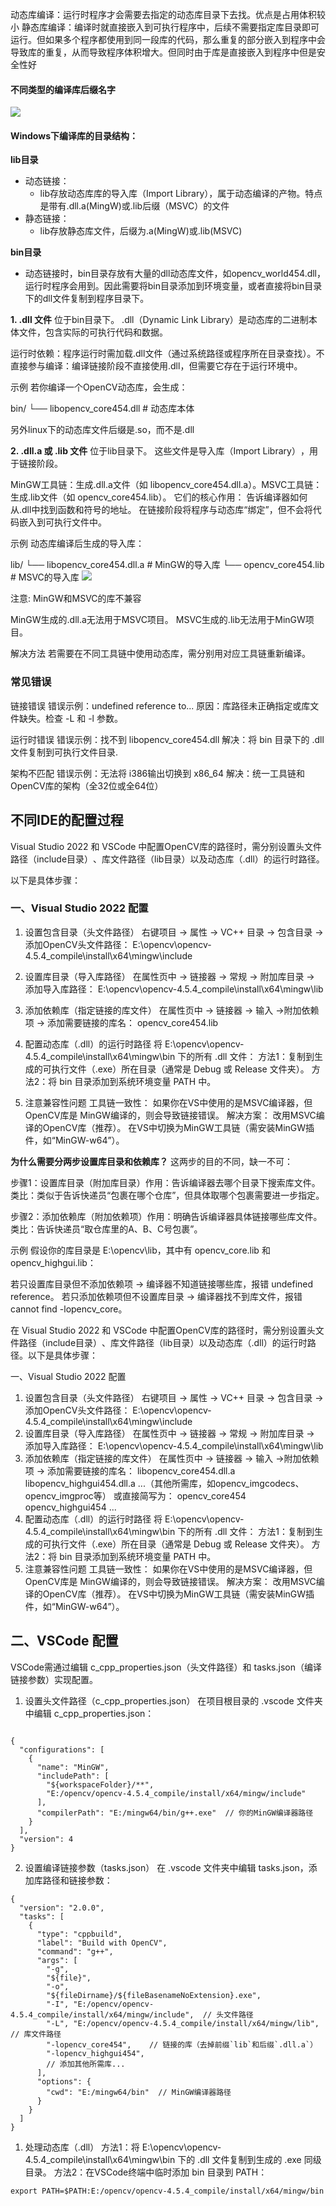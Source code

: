 动态库编译：运行时程序才会需要去指定的动态库目录下去找。优点是占用体积较小
静态库编译：编译时就直接嵌入到可执行程序中，后续不需要指定库目录即可运行。但如果多个程序都使用到同一段库的代码，那么重复的部分嵌入到程序中会导致库的重复，从而导致程序体积增大。但同时由于库是直接嵌入到程序中但是安全性好


#### 不同类型的编译库后缀名字
![](assert/不同类型的编译库后缀名字.PNG)

#### Windows下编译库的目录结构：

**lib目录**
* 动态链接：
  * lib存放动态库库的导入库​（Import Library），属于动态编译的产物。特点是带有.dll.a(MingW)或.lib后缀（MSVC）的文件
* 静态链接：
  * lib存放静态库文件，后缀为.a(MingW)或.lib(MSVC)



**bin目录**
* 动态链接时，bin目录存放有大量的dll动态库文件，如opencv_world454.dll，运行时程序会用到。因此需要将bin目录添加到环境变量，或者直接将bin目录下的dll文件复制到程序目录下。

**​1. .dll 文件**
位于bin目录下。
.dll（Dynamic Link Library）是动态库的二进制本体文件，包含实际的可执行代码和数据。

​运行时依赖：程序运行时需加载.dll文件（通过系统路径或程序所在目录查找）。
​不直接参与编译：编译链接阶段不直接使用.dll，但需要它存在于运行环境中。

​示例
若你编译一个OpenCV动态库，会生成：

bin/
  └── libopencv_core454.dll   # 动态库本体

另外linux下的动态库文件后缀是.so，而不是.dll

**​2. .dll.a 或 .lib 文件**
位于lib目录下。
这些文件是导入库（Import Library）​，用于链接阶段。

​MinGW工具链：生成.dll.a文件（如 libopencv_core454.dll.a）。
​MSVC工具链：生成.lib文件（如 opencv_core454.lib）。
它们的核心作用：
告诉编译器如何从.dll中找到函数和符号的地址。
在链接阶段将程序与动态库“绑定”，但不会将代码嵌入到可执行文件中。

​示例
动态库编译后生成的导入库：

lib/
  └── libopencv_core454.dll.a   # MinGW的导入库
  └── opencv_core454.lib        # MSVC的导入库
![](assert/动态库编译文件.PNG)

注意:
​MinGW和MSVC的库不兼容

MinGW生成的.dll.a无法用于MSVC项目。
MSVC生成的.lib无法用于MinGW项目。

​解决方法
若需要在不同工具链中使用动态库，需分别用对应工具链重新编译。

### 常见错误
​链接错误
错误示例：undefined reference to...
原因：库路径未正确指定或库文件缺失。检查 -L 和 -l 参数。

​运行时错误
错误示例：找不到 libopencv_core454.dll
解决：将 bin 目录下的 .dll 文件复制到可执行文件目录.

​架构不匹配
错误示例：无法将 i386输出切换到 x86_64
解决：统一工具链和OpenCV库的架构（全32位或全64位）

## 不同IDE的配置过程
Visual Studio 2022 和 ​VSCode 中配置OpenCV库的路径时，需分别设置头文件路径（include目录）​、库文件路径（lib目录）​以及动态库（.dll）的运行时路径。

以下是具体步骤：

### **​一、Visual Studio 2022 配置**
1. ​设置包含目录（头文件路径）​
右键项目 → ​属性 → ​VC++ 目录 → ​包含目录 → 添加OpenCV头文件路径：
E:\opencv\opencv-4.5.4_compile\install\x64\mingw\include

2. ​设置库目录（导入库路径）​
在属性页中 → ​链接器 → ​常规 → ​附加库目录 → 添加导入库路径：
E:\opencv\opencv-4.5.4_compile\install\x64\mingw\lib

3. ​添加依赖库（指定链接的库文件）​
在属性页中 → ​链接器 → ​输入 → ​附加依赖项 → 添加需要链接的库名：
opencv_core454.lib

4. ​配置动态库（.dll）的运行时路径
将 E:\opencv\opencv-4.5.4_compile\install\x64\mingw\bin 下的所有 .dll 文件：
​方法1：复制到生成的可执行文件（.exe）所在目录（通常是 Debug 或 Release 文件夹）。
​方法2：将 bin 目录添加到系统环境变量 PATH 中。

5. ​注意兼容性问题
​工具链一致性：
如果你在VS中使用的是 ​MSVC编译器，但OpenCV库是 ​MinGW编译的，则会导致链接错误。
解决方案：
改用 ​MSVC编译的OpenCV库​（推荐）。
在VS中切换为MinGW工具链（需安装MinGW插件，如“MinGW-w64”）。


**为什么需要分两步设置库目录和依赖库？**
这两步的目的不同，缺一不可：

​步骤1：设置库目录（附加库目录）​
​作用：告诉编译器去哪个目录下搜索库文件。
​类比：类似于告诉快递员“包裹在哪个仓库”，但具体取哪个包裹需要进一步指定。

​步骤2：添加依赖库（附加依赖项）​
​作用：明确告诉编译器具体链接哪些库文件。
​类比：告诉快递员“取仓库里的A、B、C号包裹”。

​示例
假设你的库目录是 E:\opencv\lib，其中有 opencv_core.lib 和 opencv_highgui.lib：

若只设置库目录但不添加依赖项 → 编译器不知道链接哪些库，报错 undefined reference。
若只添加依赖项但不设置库目录 → 编译器找不到库文件，报错 cannot find -lopencv_core。


在 ​Visual Studio 2022 和 ​VSCode 中配置OpenCV库的路径时，需分别设置头文件路径（include目录）​、库文件路径（lib目录）​以及动态库（.dll）的运行时路径。以下是具体步骤：

​一、Visual Studio 2022 配置
1. ​设置包含目录（头文件路径）​
右键项目 → ​属性 → ​VC++ 目录 → ​包含目录 → 添加OpenCV头文件路径：
E:\opencv\opencv-4.5.4_compile\install\x64\mingw\include
2. ​设置库目录（导入库路径）​
在属性页中 → ​链接器 → ​常规 → ​附加库目录 → 添加导入库路径：
E:\opencv\opencv-4.5.4_compile\install\x64\mingw\lib
3. ​添加依赖库（指定链接的库文件）​
在属性页中 → ​链接器 → ​输入 → ​附加依赖项 → 添加需要链接的库名：
libopencv_core454.dll.a
libopencv_highgui454.dll.a
...（其他所需库，如opencv_imgcodecs、opencv_imgproc等）
或直接简写为：
opencv_core454
opencv_highgui454
...
4. ​配置动态库（.dll）的运行时路径
将 E:\opencv\opencv-4.5.4_compile\install\x64\mingw\bin 下的所有 .dll 文件：
​方法1：复制到生成的可执行文件（.exe）所在目录（通常是 Debug 或 Release 文件夹）。
​方法2：将 bin 目录添加到系统环境变量 PATH 中。
5. ​注意兼容性问题
​工具链一致性：
如果你在VS中使用的是 ​MSVC编译器，但OpenCV库是 ​MinGW编译的，则会导致链接错误。
解决方案：
改用 ​MSVC编译的OpenCV库​（推荐）。
在VS中切换为MinGW工具链（需安装MinGW插件，如“MinGW-w64”）。
## ​二、VSCode 配置
VSCode需通过编辑 c_cpp_properties.json（头文件路径）和 tasks.json（编译链接参数）实现配置。

1. ​设置头文件路径（c_cpp_properties.json）​
在项目根目录的 .vscode 文件夹中编辑 c_cpp_properties.json：
```

{
  "configurations": [
    {
      "name": "MinGW",
      "includePath": [
        "${workspaceFolder}/**",
        "E:/opencv/opencv-4.5.4_compile/install/x64/mingw/include"
      ],
      "compilerPath": "E:/mingw64/bin/g++.exe"  // 你的MinGW编译器路径
    }
  ],
  "version": 4
}
```
2. ​设置编译链接参数（tasks.json）​
在 .vscode 文件夹中编辑 tasks.json，添加库路径和链接参数：
```
{
  "version": "2.0.0",
  "tasks": [
    {
      "type": "cppbuild",
      "label": "Build with OpenCV",
      "command": "g++",
      "args": [
        "-g",
        "${file}",
        "-o",
        "${fileDirname}/${fileBasenameNoExtension}.exe",
        "-I", "E:/opencv/opencv-4.5.4_compile/install/x64/mingw/include",  // 头文件路径
        "-L", "E:/opencv/opencv-4.5.4_compile/install/x64/mingw/lib",    // 库文件路径
        "-lopencv_core454",    // 链接的库（去掉前缀`lib`和后缀`.dll.a`）
        "-lopencv_highgui454",
        // 添加其他所需库...
      ],
      "options": {
        "cwd": "E:/mingw64/bin"  // MinGW编译器路径
      }
    }
  ]
}
```
1. ​处理动态库（.dll）​
​方法1：将 E:\opencv\opencv-4.5.4_compile\install\x64\mingw\bin 下的 .dll 文件复制到生成的 .exe 同级目录。
​方法2：在VSCode终端中临时添加 bin 目录到 PATH：
```
export PATH=$PATH:E:/opencv/opencv-4.5.4_compile/install/x64/mingw/bin
```



